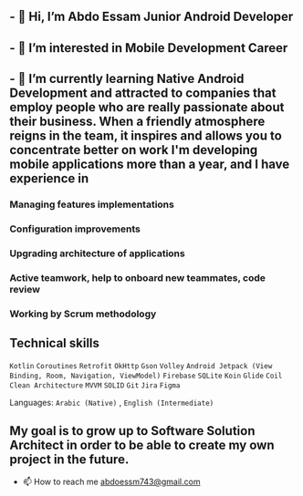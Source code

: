 ## - 👋 Hi, I’m Abdo Essam Junior Android Developer 
## - 👀 I’m interested in Mobile Development Career 
## - 🌱 I’m currently learning Native Android Development and attracted to companies that employ people who are really passionate about their business. When a friendly atmosphere reigns in the team, it inspires and allows you to concentrate better on work I'm developing mobile applications more than a year, and I have experience in 
 
###  Managing features implementations
###  Configuration improvements
###  Upgrading architecture of applications
###  Active teamwork, help to onboard new teammates, code review
###  Working by Scrum methodology


 ## Technical skills  
 `Kotlin`    `Coroutines`    `Retrofit`    `OkHttp`    `Gson`    `Volley`    `Android Jetpack (View Binding, Room, Navigation, ViewModel)`    `Firebase`  `SQLite`    `Koin`    `Glide`    `Coil`    `Clean Architecture`    `MVVM`    `SOLID`    `Git`    `Jira`   `Figma`
 

Languages: `Arabic (Native)` , `English (Intermediate)` 



 ## My goal is to grow up to Software Solution Architect in order to be able to create my own project in the future.

- 📫 How to reach me abdoessm743@gmail.com

<!---
abdo-essam/abdo-essam is a ✨ special ✨ repository because its `README.md` (this file) appears on your GitHub profile.
You can click the Preview link to take a look at your changes.
--->
